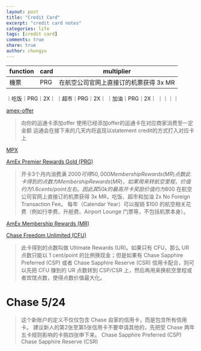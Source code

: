 ```yaml
---
layout: post
title: "Credit Card"
excerpt: "credit card notes"
categories: life
tags: [credit card]
comments: true
share: true
author: chungyu
---
```


| function  | card  | multiplier  |  
|---|---|---|
| 機票  | PRG  | 在航空公司官网上直接订的机票获得 3x MR  |
｜吃饭｜PRG｜2X｜
｜超市｜PRG｜2X｜
｜加油｜PRG｜2X｜
｜｜｜｜








[amex-offer](https://www.uscreditcardguide.com/amex-offer/)
> 向你的运通卡添加offer
> 使用已经添加offer的运通卡在对应商家消费至一定金额
> 运通会在接下来的几天内将返现以statement credit的方式打入对应卡上

[MPX](https://www.uscreditcardguide.com/%E3%80%90%E5%A5%87%E6%8A%80%E6%B7%AB%E5%B7%A7%E3%80%91%E5%88%A9%E7%94%A8mpx%E5%AE%8C%E6%88%90prg%E5%92%8Cplatinum%E7%9A%84%E8%88%AA%E7%A9%BA%E6%8A%A5%E9%94%80/)

[AmEx Premier Rewards Gold (PRG) ](https://www.uscreditcardguide.com/amex-premier-rewards-gold/)
> 开卡3个月内消费满 $2000 可得 50,000 Membership Rewards (MR) 点数
> 此卡得到的点数为 Membership Rewards (MR)，如果用来转航空里程，价值约为 1.6 cents/point 左右。因此其50k的最高开卡奖励价值约为$800
> 在航空公司官网上直接订的机票获得 3x MR，吃饭、超市和加油 2x
> No Foreign Transaction Fee。
> 每年（Calendar Year）可以报销 $100 的航空相关花费（例如行李费、升舱费、Airport Lounge 门票等，不包括机票本身）。

[AmEx Membership Rewards (MR)](https://www.uscreditcardguide.com/category/points-and-miles-zh/membership-rewards-zh/)
>

[Chase Freedom Unlimited (CFU)](https://www.uscreditcardguide.com/chase-freedom-unlimited/)
> 此卡得到的点数叫做 Ultimate Rewards (UR)。如果只有 CFU，那么 UR 点数只能以 1 cent/point 的比例换现金；但是如果有 Chase Sapphire Preferred (CSP) 或者 Chase Sapphire Reserve (CSR) 信用卡配合，则可以先把 CFU 赚到的 UR 点数转到 CSP/CSR 上，然后再用来换航空里程或者宾馆点数，使得点数价值最大化。

# Chase 5/24
> 这个新账户的定义不仅仅包含 Chase 自家的信用卡，而是包含所有信用卡。
> 建议新人的第2张至第5张信用卡不要申请其他的，先把受 Chase 两年五卡规则影响的卡挑四张申下来。
Chase Sapphire Preferred (CSP)
Chase Sapphire Reserve (CSR)
